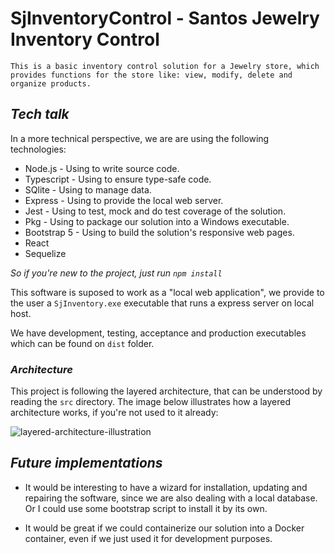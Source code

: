 # SjInventoryControl - Santos Jewelry Inventory Control
    This is a basic inventory control solution for a Jewelry store, which provides functions for the store like: view, modify, delete and organize products.

## *Tech talk*
In a more technical perspective, we are are using the following technologies:<br>
* Node.js - Using to write source code.
* Typescript - Using to ensure type-safe code.
* SQlite - Using to manage data.
* Express - Using to provide the local web server.
* Jest - Using to test, mock and do test coverage of the solution.
* Pkg - Using to package our solution into a Windows executable.
* Bootstrap 5 - Using to build the solution's responsive web pages.
* React
* Sequelize

*So if you're new to the project, just run `npm install`*

This software is suposed to work as a "local web application", we provide to the user a `SjInventory.exe` executable that runs a express server on local host.

We have development, testing, acceptance and production executables which can be found on `dist` folder.

### *Architecture*

This project is following the layered architecture, that can be understood by reading the `src` directory. The image below illustrates how a layered architecture works, if you're not used to it already:

![layered-architecture-illustration](https://miro.medium.com/v2/resize:fit:828/format:webp/1*TEt1-6-rSSg2rSX7so8nOg.png)

## *Future implementations*

* It would be interesting to have a wizard for installation, updating and repairing the software, since we are also dealing with a local database. Or I could use some bootstrap script to install it by its own.

* It would be great if we could containerize our solution into a Docker container, even if we just used it for development purposes.
